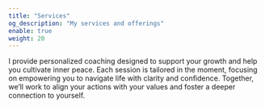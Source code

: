 ```yaml
---
title: "Services"
og_description: "My services and offerings"
enable: true
weight: 20
---
```

I provide personalized coaching designed to support your growth and help you cultivate inner peace. Each session is tailored in the moment, focusing on empowering you to navigate life with clarity and confidence. Together, we’ll work to align your actions with your values and foster a deeper connection to yourself.
